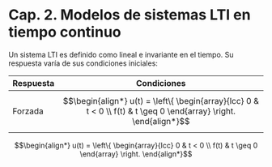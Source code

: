 # Cap. 2. Modelos de sistemas LTI en tiempo continuo

Un sistema LTI es definido como lineal e invariante en el tiempo.
Su respuesta varía de sus condiciones iniciales:

| Respuesta | Condiciones |
|-|-|
| Forzada | $$\begin{align*} u(t) = \left\{ \begin{array}{lcc} 0 & t < 0 \\ f(t) & t \geq 0 \end{array} \right. \end{align*}$$ |



$$\begin{align*}
	u(t) = \left\{
		\begin{array}{lcc}
		     0 & t < 0 \\
		     f(t) & t \geq 0
		\end{array}
	\right.
\end{align*}$$

